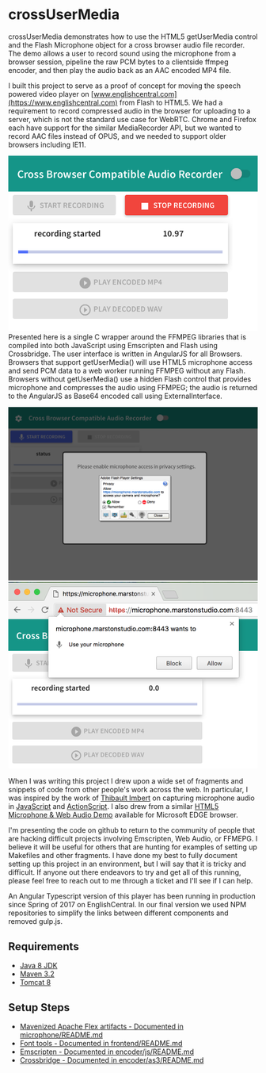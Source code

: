 # crossUserMedia #

crossUserMedia demonstrates how to use the HTML5 getUserMedia control and the Flash Microphone object for a cross browser audio file recorder.
The demo allows a user to record sound using the microphone from a browser session, pipeline the raw PCM bytes to a clientside ffmpeg encoder, and then play the audio back as an AAC encoded MP4 file.

I built this project to serve as a proof of concept for moving the speech powered video player on [www.englishcentral.com](https://www.englishcentral.com) from Flash to HTML5. 
We had a requirement to record compressed audio in the browser for uploading to a server, which is not the standard use case for WebRTC.
Chrome and Firefox each have support for the similar MediaRecorder API, but we wanted to record AAC files instead of OPUS, and we needed to support older browsers including IE11.

![Image of Recording](https://raw.githubusercontent.com/marstonstudio/crossUserMedia/master/assets/images/recording.png)
Presented here is a single C wrapper around the FFMPEG libraries that is compiled into both JavaScript using Emscripten and Flash using Crossbridge.
The user interface is written in AngularJS for all Browsers. 
Browsers that support getUserMedia() will use HTML5 microphone access and send PCM data to a web worker running FFMPEG without any Flash.
Browsers without getUserMedia() use a hidden Flash control that provides microphone and compresses the audio using FFMPEG; the audio is returned to the AngularJS as Base64 encoded call using ExternalInterface.

![Image of Permissions](https://raw.githubusercontent.com/marstonstudio/crossUserMedia/master/assets/images/flashpermissions.png)
![Image of Permissions](https://raw.githubusercontent.com/marstonstudio/crossUserMedia/master/assets/images/html5permissions.png)

When I was writing this project I drew upon a wide set of fragments and snippets of code from other people's work across the web.
In particular, I was inspired by the work of [Thibault Imbert](http://www.adobe.com/devnet/author_bios/thibault_imbert.html) on capturing microphone audio in [JavaScript](http://typedarray.org/from-microphone-to-wav-to-server/) and [ActionScript](http://www.bytearray.org/?p=1858).
I also drew from a similar [HTML5 Microphone & Web Audio Demo](https://dev.modern.ie/testdrive/demos/microphone/) available for Microsoft EDGE browser.

I'm presenting the code on github to return to the community of people that are hacking difficult projects involving Emscripten, Web Audio, or FFMEPG.
I believe it will be useful for others that are hunting for examples of setting up Makefiles and other fragments.
I have done my best to fully document setting up this project in an environment, but I will say that it is tricky and difficult.
If anyone out there endeavors to try and get all of this running, please feel free to reach out to me through a ticket and I'll see if I can help.

An Angular Typescript version of this player has been running in production since Spring of 2017 on EnglishCentral. 
In our final version we used NPM repositories to simplify the links between different components and removed gulp.js.

## Requirements ##
* [Java 8 JDK](http://www.oracle.com/technetwork/java/javase/downloads/index.html)
* [Maven 3.2](https://maven.apache.org/download.cgi)
* [Tomcat 8](https://tomcat.apache.org)

## Setup Steps ##
* [Mavenized Apache Flex artifacts - Documented in microphone/README.md](microphone/README.md)
* [Font tools - Documented in frontend/README.md](frontend/README.md)
* [Emscripten - Documented in encoder/js/README.md](encoder/js/README.md)
* [Crossbridge - Documented in encoder/as3/README.md](encoder/as3/README.md)
